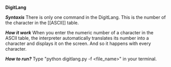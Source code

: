 **DigitLang**

***Syntaxis***
There is only one command in the DigitLang. This is the number of the character in the [[ASCII]] table.

***How it work***
When you enter the numeric number of a character in the ASCII table, the interpreter automatically translates its number into a character and displays it on the screen. And so it happens with every character.

***How to run?***
Type "python digitlang.py -f <file_name>" in your terminal.
